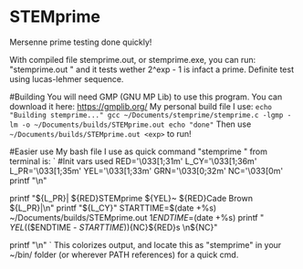 # STEMprime
Mersenne prime testing done quickly! 

With compiled file stemprime.out, or stemprime.exe, you can run:
"stemprime.out <exp>"
and it tests wether 2^exp - 1 is infact a prime. Definite test using lucas-lehmer sequence.

#Building
You will need GMP (GNU MP Lib) to use this program. You can download it here: https://gmplib.org/
My personal build file I use:
`echo "Building stemprime..."
gcc ~/Documents/stemprime/stemprime.c -lgmp -lm -o ~/Documents/builds/STEMprime.out
echo "done"`
Then use `~/Documents/builds/STEMprime.out <exp>` to run!

#Easier use
My bash file I use as quick command "stemprime <x>" from terminal is:
`
\#Init vars used
RED='\033[1;31m'
L_CY='\033[1;36m'
L_PR='\033[1;35m'
YEL='\033[1;33m'
GRN='\033[0;32m'
NC='\033[0m'
printf "\n"

printf  "${L_PR}|             ${RED}STEMprime  ${YEL}~  ${RED}Cade Brown            ${L_PR}|\n"
printf "${L_CY}"
STARTTIME=$(date +%s)
~/Documents/builds/STEMprime.out $1
ENDTIME=$(date +%s)
printf "                       ${YEL}$(($ENDTIME - $STARTTIME))${NC}${RED}s                       \n${NC}"

printf "\n"
`
This colorizes output, and locate this as "stemprime" in your ~/bin/ folder (or wherever PATH references) for a quick cmd.
